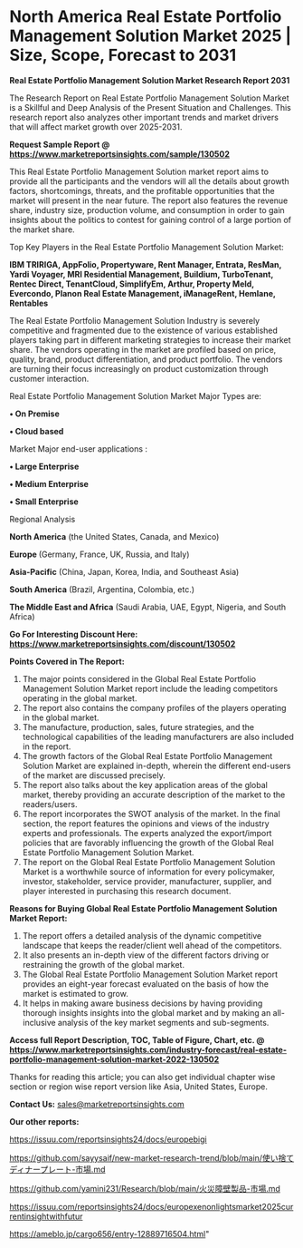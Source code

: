 # North America Real Estate Portfolio Management Solution Market 2025 | Size, Scope, Forecast to 2031

<strong>Real Estate Portfolio Management Solution Market Research Report 2031</strong>

The Research Report on Real Estate Portfolio Management Solution Market is a Skillful and Deep Analysis of the Present Situation and Challenges. This research report also analyzes other important trends and market drivers that will affect market growth over 2025-2031.

<strong>Request Sample Report @ <a href=https://www.marketreportsinsights.com/sample/130502>https://www.marketreportsinsights.com/sample/130502</a></strong>

This Real Estate Portfolio Management Solution market report aims to provide all the participants and the vendors will all the details about growth factors, shortcomings, threats, and the profitable opportunities that the market will present in the near future. The report also features the revenue share, industry size, production volume, and consumption in order to gain insights about the politics to contest for gaining control of a large portion of the market share.

Top Key Players in the Real Estate Portfolio Management Solution Market:

<strong>IBM TRIRIGA, AppFolio, Propertyware, Rent Manager, Entrata, ResMan, Yardi Voyager, MRI Residential Management, Buildium, TurboTenant, Rentec Direct, TenantCloud, SimplifyEm, Arthur, Property Meld, Evercondo, Planon Real Estate Management, iManageRent, Hemlane, Rentables</strong>

The Real Estate Portfolio Management Solution Industry is severely competitive and fragmented due to the existence of various established players taking part in different marketing strategies to increase their market share. The vendors operating in the market are profiled based on price, quality, brand, product differentiation, and product portfolio. The vendors are turning their focus increasingly on product customization through customer interaction.

Real Estate Portfolio Management Solution Market Major Types are:

<strong>• On Premise

• Cloud based</strong>

Market Major end-user applications :

<strong>• Large Enterprise

• Medium Enterprise

• Small Enterprise</strong>

Regional Analysis

</u><strong><b>North America</b></strong> (the United States, Canada, and Mexico)

<strong><b>Europe </b></strong>(Germany, France, UK, Russia, and Italy)

<strong><b>Asia-Pacific</b></strong> (China, Japan, Korea, India, and Southeast Asia)

<strong><b>South America</b></strong> (Brazil, Argentina, Colombia, etc.)

<strong><b>The Middle East and Africa</b></strong> (Saudi Arabia, UAE, Egypt, Nigeria, and South Africa)

<strong>Go For Interesting Discount Here: <a href=https://www.marketreportsinsights.com/discount/130502>https://www.marketreportsinsights.com/discount/130502</a></strong>

<strong>Points Covered in The Report:</strong>
<ol>
  <li>The major points considered in the Global Real Estate Portfolio Management Solution Market report include the leading competitors operating in the global market.</li>
  <li>The report also contains the company profiles of the players operating in the global market.</li>
  <li>The manufacture, production, sales, future strategies, and the technological capabilities of the leading manufacturers are also included in the report.</li>
  <li>The growth factors of the Global Real Estate Portfolio Management Solution Market are explained in-depth, wherein the different end-users of the market are discussed precisely.</li>
  <li>The report also talks about the key application areas of the global market, thereby providing an accurate description of the market to the readers/users.</li>
  <li>The report incorporates the SWOT analysis of the market. In the final section, the report features the opinions and views of the industry experts and professionals. The experts analyzed the export/import policies that are favorably influencing the growth of the Global Real Estate Portfolio Management Solution Market.</li>
  <li>The report on the Global Real Estate Portfolio Management Solution Market is a worthwhile source of information for every policymaker, investor, stakeholder, service provider, manufacturer, supplier, and player interested in purchasing this research document.</li>
</ol>
<strong>Reasons for Buying Global Real Estate Portfolio Management Solution Market Report:</strong>

<ol>
  <li>The report offers a detailed analysis of the dynamic competitive landscape that keeps the reader/client well ahead of the competitors.</li>
  <li>It also presents an in-depth view of the different factors driving or restraining the growth of the global market.</li>
  <li>The Global Real Estate Portfolio Management Solution Market report provides an eight-year forecast evaluated on the basis of how the market is estimated to grow.</li>
  <li>It helps in making aware business decisions by having providing thorough insights insights into the global market and by making an all-inclusive analysis of the key market segments and sub-segments.</li>
</ol>
<strong>Access full Report Description, TOC, Table of Figure, Chart, etc. @ <a href=https://www.marketreportsinsights.com/industry-forecast/real-estate-portfolio-management-solution-market-2022-130502>https://www.marketreportsinsights.com/industry-forecast/real-estate-portfolio-management-solution-market-2022-130502</a></strong>


Thanks for reading this article; you can also get individual chapter wise section or region wise report version like Asia, United States, Europe.

<strong>Contact Us:</strong>
sales@marketreportsinsights.com

<strong>Our other reports:</strong>

<a href=https://issuu.com/reportsinsights24/docs/europebigi>https://issuu.com/reportsinsights24/docs/europebigi</a>

<a href=https://github.com/sayysaif/new-market-research-trend/blob/main/使い捨てディナープレート-市場.md>https://github.com/sayysaif/new-market-research-trend/blob/main/使い捨てディナープレート-市場.md</a>

<a href=https://github.com/yamini231/Research/blob/main/火災障壁製品-市場.md>https://github.com/yamini231/Research/blob/main/火災障壁製品-市場.md</a>

<a href=https://issuu.com/reportsinsights24/docs/europexenonlightsmarket2025currentinsightwithfutur>https://issuu.com/reportsinsights24/docs/europexenonlightsmarket2025currentinsightwithfutur</a>

<a href=https://ameblo.jp/cargo656/entry-12889716504.html>https://ameblo.jp/cargo656/entry-12889716504.html</a>"
